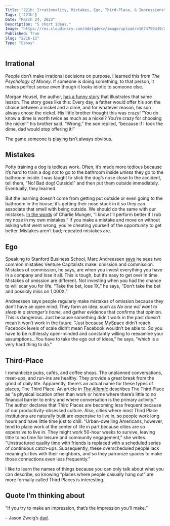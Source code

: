 ```yaml
---
Title: "221b: Irrationality, Mistakes, Ego, Third-Place, & Impressions"
Tags: ['221b']
Date: "March 24, 2023"
Description: "5 short ideas."
Image: "https://res.cloudinary.com/dde1q4ekv/image/upload/v1674759439/221b_OG_ifioi4.png"
Published: True
Slug: "221b-11"
Type: "Essay"
---
```


## Irrational

People don’t make irrational decisions on purpose. I learned this from *The Psychology of Money*. If someone is doing something, to that person, it makes perfect sense even though it looks idiotic to someone else.

Morgan Housel, the author, [has a funny story](https://open.spotify.com/episode/1ELrw8BuYVfEh3xHAZof0q?si=8bd6b1a16c0f4853) that illustrates that same lesson. The story goes like this: Every day, a father would offer his son the choice between a nickel and a dime, and for whatever reason, his son always chose the nickel. His little brother thought this was crazy! “You do know a dime is worth twice as much as a nickel? You’re crazy for choosing the nickel!” his brother said. “Wrong,” the son replied, “because if I took the dime, dad would stop offering it!”

The game someone is playing isn’t always obvious.

## Mistakes

Potty training a dog is tedious work. Often, it’s made more tedious because it’s hard to train a dog *not* to go to the bathroom inside *unless* they go to the bathroom inside. I was taught to stick the dog’s nose close to the accident, tell them, “No! Bad dog! Outside!” and then put them outside immediately. Eventually, they learned.

But the learning doesn’t come from getting put outside or even going to the bathroom in the house; it’s getting their nose stuck in it so they can associate that smell with being outside. We should do the same with our mistakes. [In the words](https://open.spotify.com/episode/2QTLimXIzpJPrsXbubtgJt?si=8a8a86629a6349e1) of Charlie Munger, “I know I’ll perform better if I rub my nose in my own mistakes.” If you make a mistake and move on without asking what went wrong, you’re cheating yourself of the opportunity to get better. Mistakes aren’t bad; repeated mistakes are.

## Ego

Speaking to Stanford Business School, Marc Andreessen [says](https://www.gsb.stanford.edu/insights/marc-andreessen-take-ego-out-ideas) he sees two common mistakes Venture Capitalists make: omission and commission. Mistakes of commission, he says, are when you invest everything you have in a company and lose it all. This is tough, but it’s easy to get over in time. Mistakes of omission are different. Not investing when you had the chance to will scar you for life. “Take the bet, lose 1X,” he says, “Don’t take the bet and possibly miss on 1,000X.”

Andreessen says people regularly make mistakes of omission because they don’t have an open mind. They form an idea, such as *No one will want to sleep in a stranger’s home,* and gather evidence that confirms that opinion. This is dangerous. Just because something didn’t work in the past doesn’t mean it won’t work in the future. “Just because MySpace didn’t reach Facebook levels of scale didn’t mean Facebook wouldn’t be able to. So you have to be ruthlessly open-minded and constantly willing to reexamine your assumptions...You have to take the ego out of ideas,” he says, “which is a very hard thing to do.”

## Third-Place

I romanticize pubs, cafés, and coffee shops. The unplanned conversations, meet-ups, and run-ins are healthy. They provide a great break from the grind of daily life. Apparently, there’s an actual name for these types of places, The Third Place. An article in *[The Atlantic](https://www.theatlantic.com/family/archive/2022/04/third-places-meet-new-people-pandemic/629468/)* describes The Third Place as “a physical location other than work or home where there’s little to no financial barrier to entry and where conversation is the primary activity.” The author declares that Third Places are becoming less frequent because of our productivity-obsessed culture. Also, cities where most Third Place institutions are naturally built are expensive to live in, so people work long hours and have little time just to chill. “Urban-dwelling Americans, however, tend to place work at the center of life in part because cities are so expensive to live in. They might work 50-hour weeks to survive, leaving little to no time for leisure and community engagement,” she writes. “Unstructured quality time with friends is replaced with a scheduled series of continuous catch-ups. Subsequently, these overscheduled people lack meaningful ties with their neighbors, and so they patronize spaces to make those connections even less frequently.”

I like to learn the names of things because you can only talk about what you can describe, so knowing “places where people casually hang out” are more formally called Third Places is interesting.

## Quote I’m thinking about

“If you try to make an impression, that’s the impression you’ll make.”

– Jason Zweig’s [dad](https://jasonzweig.com/on-writing-better-part-1/).